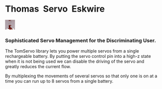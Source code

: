 # Thomas  Servo  Eskwire

![TomServo32x32.png](TomServo32x32.png)
### Sophisticated Servo Management for the Discriminating User.

The TomServo library lets you power multiple servos
from a single rechargeable battery.  By putting the
servo control pin into a high-z state when it is not 
being used we can disable the driving of the servo
and greatly reduces the current flow.

By multiplexing the movements of several servos
so that only one is on at a time you can run up
to 8 servos from a single battery.
